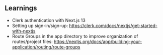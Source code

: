 ## Learnings
- Clerk authentication with Next.js 13
- Setting up sign-in/sign-up: https://clerk.com/docs/nextjs/get-started-with-nextjs
- Route Groups in the app directory to improve organization of routes/project files: https://nextjs.org/docs/app/building-your-application/routing/route-groups
